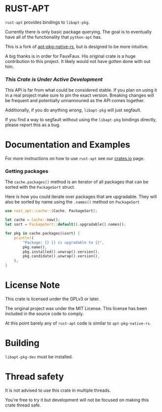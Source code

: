 # RUST-APT

`rust-apt` provides bindings to `libapt-pkg`.

Currently there is only basic package querying.
The goal is to eventually have all of the functionality that `python-apt` has.

This is a fork of [apt-pkg-native-rs](https://github.com/FauxFaux/apt-pkg-native-rs),
but is designed to be more intuitive.

A big thanks is in order for FauxFaux.
His original crate is a huge contribution to this project.
It likely would not have gotten done with out him.

### *This Crate is Under Active Development*

This API is far from what could be considered stable.
If you plan on using it in a real project make sure to pin the exact version.
Breaking changes will be frequent and potentially unnannouned as the API comes together.

Additionally, if you do anything *wrong*, `libapt-pkg` will just segfault.

If you find a way to segfault without using the `libapt-pkg` bindings directly, please report this as a bug.

# Documentation and Examples

For more instructions on how to use `rust-apt` see our [crates.io](https://crates.io/crates/rust-apt) page.

### Getting packages

The `cache.packages()` method is an iterator of all packages that can be sorted with the `PackageSort` struct.

Here is how you could iterate over packages that are upgradable.
They will also be sorted by name using the `.names()` method on `PackageSort`

```rust
use rust_apt::cache::{Cache, PackageSort};

let cache = Cache::new();
let sort = PackageSort::default().upgradable().names();

for pkg in cache.packages(&sort) {
	println!(
		"Package: {} {} is upgradable to {}",
		pkg.name(),
		pkg.installed().unwrap().version(),
		pkg.candidate().unwrap().version(),
	);
}
```

# License Note

This crate is licensed under the GPLv3 or later.

The original project was under the MIT License.
This license has been included in the source code to comply.

At this point barely any of `rust-apt` code is similar to `apt-pkg-native-rs`.

# Building

`libapt-pkg-dev` must be installed.

# Thread safety

It is not advised to use this crate in multiple threads.

You're free to try it but development will not be focused on making this crate thread safe.
